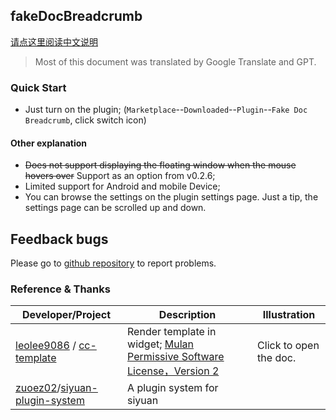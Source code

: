 ## fakeDocBreadcrumb

[请点这里阅读中文说明](README_zh_CN.md)

> Most of this document was translated by Google Translate and GPT.

### Quick Start

- Just turn on the plugin; (`Marketplace`--`Downloaded`--`Plugin`--`Fake Doc Breadcrumb`, click switch icon)

#### Other explanation

- ~~Does not support displaying the floating window when the mouse hovers over~~ Support as an option from v0.2.6;
- Limited support for Android and mobile Device;
- You can browse the settings on the plugin settings page. Just a tip, the settings page can be scrolled up and down.

## Feedback bugs

Please go to [github repository](https://github.com/OpaqueGlass/syplugin-fakeDocBreadcrumb) to report problems.

### Reference & Thanks

| Developer/Project                                            | Description                                                  | Illustration           |
| ------------------------------------------------------------ | ------------------------------------------------------------ | ---------------------- |
| [leolee9086](https://github.com/leolee9086) / [cc-template](https://github.com/leolee9086/cc-template) | Render template in widget; [Mulan Permissive Software License，Version 2](https://github.com/leolee9086/cc-template/blob/main/LICENSE) | Click to open the doc. |
| [zuoez02](https://github.com/zuoez02)/[siyuan-plugin-system](https://github.com/zuoez02/siyuan-plugin-system) | A plugin system for siyuan                                   |                        |

